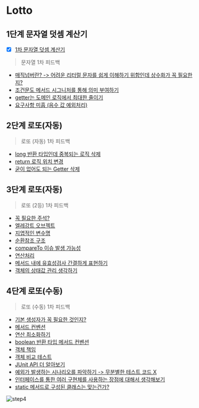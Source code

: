 # Lotto

## 1단계 문자열 덧셈 계산기
* [x] [1차 문자열 덧셈 계산기](https://github.com/next-step/java-lotto/pull/1242)

> 문자열 1차 피드백

* [매직넘버란? -&gt; 어려운 리터럴 문자를 쉽게 이해하기 위함인데 상수화가 꼭 필요한지?](https://github.com/next-step/java-lotto/pull/1242#discussion_r594298154)
* [조건문도 메서드 시그니처를 통해 의미 부여하기](https://github.com/next-step/java-lotto/pull/1242#discussion_r594304155)
* [getter는 도메인 로직에서 최대한 줄이기](https://github.com/next-step/java-lotto/pull/1242#discussion_r594307685)
* [요구사항 미흡 \(음수 값 예외처리\)](https://github.com/next-step/java-lotto/pull/1242#discussion_r594310922)

## 2단계 로또(자동)

> 로또 \(자동\) 1차 피드백

* [long 반환 타입인데 중복되는 로직 삭제](https://github.com/next-step/java-lotto/pull/1255#discussion_r595985358)
* [return 로직 위치 변경](https://github.com/next-step/java-lotto/pull/1255#discussion_r595986529)
* [굳이 없어도 되는 Getter 삭제](https://github.com/next-step/java-lotto/pull/1255#discussion_r595990045)

## 3단계 로또(자동)

> 로또 \(2등\) 1차 피드백

* [꼭 필요한 주석?](https://github.com/next-step/java-lotto/pull/1261#discussion_r596771924)
* [엘레강트 오브젝트](https://github.com/next-step/java-lotto/pull/1261#discussion_r596800376)
* [지엽적인 변수명](https://github.com/next-step/java-lotto/pull/1261#discussion_r596801645)
* [순환참조 구조](https://github.com/next-step/java-lotto/pull/1261#discussion_r596803272)
* [compareTo 이슈 발생 가능성](https://github.com/next-step/java-lotto/pull/1261#discussion_r596806649)
* [연산처리](https://github.com/next-step/java-lotto/pull/1261#discussion_r596810848)
* [메서드 내에 유효성검사 간결하게 표현하기](https://github.com/next-step/java-lotto/pull/1261#discussion_r596825348)
* [객체의 상태값 관리 생각하기](https://github.com/next-step/java-lotto/pull/1261#discussion_r596829039)

## 4단계 로또(수동)

> 로또 \(수동\) 1차 피드백

* [기본 생성자가 꼭 필요한 것인지?](https://github.com/next-step/java-lotto/pull/1273#discussion_r598077223)
* [메서드 컨벤션](https://github.com/next-step/java-lotto/pull/1273#discussion_r598077620)
* [연산 최소화하기](https://github.com/next-step/java-lotto/pull/1273#discussion_r598077940)
* [boolean 반환 타입 메서드 컨벤션](https://github.com/next-step/java-lotto/pull/1273#discussion_r598078056)
* [객체 책임](https://github.com/next-step/java-lotto/pull/1273#discussion_r598078595)
* [객체 비교 테스트](https://github.com/next-step/java-lotto/pull/1273#discussion_r598078862)
* [JUnit API 더 알아보기](https://github.com/next-step/java-lotto/pull/1273#discussion_r598078901)
* [예외가 발생하는 시나리오를 파악하기 -&gt; 무분별한 테스트 코드 X](https://github.com/next-step/java-lotto/pull/1273#discussion_r598079069)
* [인터페이스를 통한 여러 구현체를 사용하는 장점에 대해서 생각해보기](https://github.com/next-step/java-lotto/pull/1273#discussion_r598079685)
* [static 메서드로 구성된 클래스는 맞는건가?](https://github.com/next-step/java-lotto/pull/1273#discussion_r598080023)

![step4](../.gitbook/assets/lotto-step4.png)
